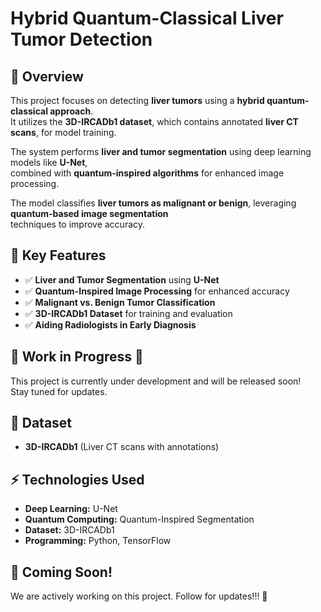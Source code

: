 # **Hybrid Quantum-Classical Liver Tumor Detection**  

## 🚀 Overview  
This project focuses on detecting **liver tumors** using a **hybrid quantum-classical approach**.  
It utilizes the **3D-IRCADb1 dataset**, which contains annotated **liver CT scans**, for model training.  

The system performs **liver and tumor segmentation** using deep learning models like **U-Net**,  
combined with **quantum-inspired algorithms** for enhanced image processing.  

The model classifies **liver tumors as malignant or benign**, leveraging **quantum-based image segmentation**  
techniques to improve accuracy.  

## 🏥 Key Features  
- ✅ **Liver and Tumor Segmentation** using **U-Net**  
- ✅ **Quantum-Inspired Image Processing** for enhanced accuracy  
- ✅ **Malignant vs. Benign Tumor Classification**  
- ✅ **3D-IRCADb1 Dataset** for training and evaluation  
- ✅ **Aiding Radiologists in Early Diagnosis**  

## 📌 Work in Progress 🚧  
This project is currently under development and will be released soon!  
Stay tuned for updates.  

## 📂 Dataset  
- **3D-IRCADb1** (Liver CT scans with annotations)  

## ⚡ Technologies Used  
- **Deep Learning:** U-Net  
- **Quantum Computing:** Quantum-Inspired Segmentation  
- **Dataset:** 3D-IRCADb1  
- **Programming:** Python, TensorFlow  

## 📅 Coming Soon!  
We are actively working on this project. Follow for updates!!! 🚀  
